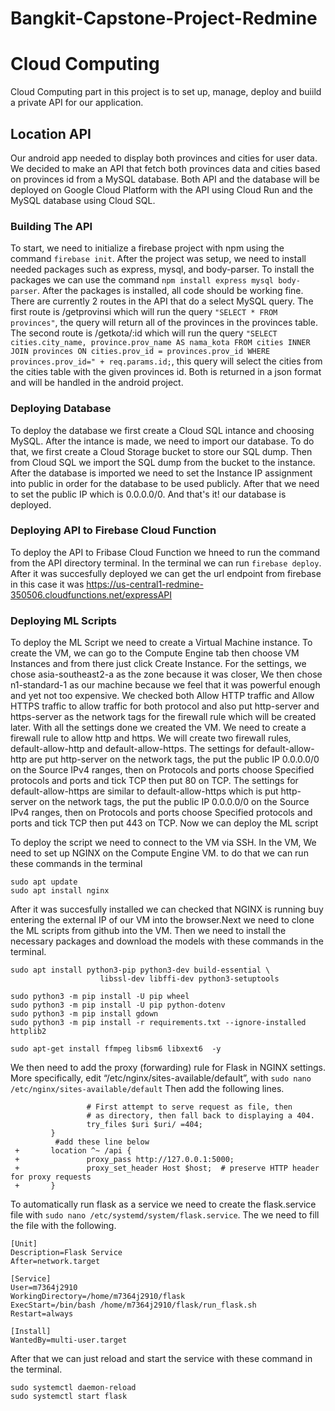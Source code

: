 # Bangkit-Capstone-Project-Redmine

# Cloud Computing

Cloud Computing part in this project is to set up, manage, deploy and buiild a private API for our application.

## Location API

Our android app needed to display both provinces and cities for user data. We decided to make an API that fetch both provinces data and cities based on provinces id from a MySQL database. Both API and the database will be deployed on Google Cloud Platform with the API using Cloud Run and the MySQL database using Cloud SQL.

### Building The API

To start, we need to initialize a firebase project with npm using the command ```firebase init```. After the project was setup, we need to install needed packages such as express, mysql, and body-parser. To install the packages we can use the command ```npm install express mysql body-parser```. After the packages is installed, all code should be working fine. There are currently 2 routes in the API that do a select MySQL query. The first route is /getprovinsi which will run the query ```"SELECT * FROM provinces"```, the query will return all of the provinces in the provinces table. The second route is /getkota/:id which will run the query ````"SELECT cities.city_name, province.prov_name AS nama_kota FROM cities INNER JOIN provinces ON cities.prov_id = provinces.prov_id WHERE provinces.prov_id=" + req.params.id;````, this query will select the cities from the cities table with the given provinces id. Both is returned in a json format and will be handled in the android project.

### Deploying Database

To deploy the database we first create a Cloud SQL intance and choosing MySQL. After the intance is made, we need to import our database. To do that, we first create a Cloud Storage bucket to store our SQL dump. Then from Cloud SQL we import the SQL dump from the bucket to the instance. After the database is imported we need to set the Instance IP assignment into public in order for the database to be used publicly. After that we need to set the public IP which is 0.0.0.0/0. And that's it! our database is deployed.

### Deploying API to Firebase Cloud Function

To deploy the API to Fribase Cloud Function we hneed to run the command from the API directory terminal. In the terminal we can run ```firebase deploy```. After it was succesfully deployed we can get the url endpoint from firebase in this case it was https://us-central1-redmine-350506.cloudfunctions.net/expressAPI

### Deploying ML Scripts

To deploy the ML Script we need to create a Virtual Machine instance. To create the VM, we can go to the Compute Engine tab then choose VM Instances and from there just click Create Instance. For the settings, we chose asia-southeast2-a as the zone because it was closer, We then chose n1-standard-1 as our machine because we feel that it was powerful enough and yet not too expensive. We checked both Allow HTTP traffic and Allow HTTPS traffic to allow traffic for both protocol and also put http-server and https-server as the network tags for the firewall rule which will be created later. With all the settings done we created the VM. We need to create a firewall rule to allow http and https. We will create two firewall rules, default-allow-http and default-allow-https. The settings for default-allow-http are put http-server on the network tags, the put the public IP 0.0.0.0/0 on the Source IPv4 ranges, then on Protocols and ports choose Specified protocols and ports and tick TCP then put 80 on TCP. The settings for default-allow-https are similar to default-allow-https which is  put http-server on the network tags, the put the public IP 0.0.0.0/0 on the Source IPv4 ranges, then on Protocols and ports choose Specified protocols and ports and tick TCP then put 443 on TCP. Now we can deploy the ML script

To deploy the script we need to connect to the VM via SSH. In the VM, We need to set up NGINX on the Compute Engine VM. to do that we can run these commands in the terminal
```
sudo apt update
sudo apt install nginx
```
After it was succesfully installed we can checked that NGINX is running buy entering the external IP of our VM into the browser.Next we need to clone the ML scripts from github into the VM. Then we need to install the necessary packages and download the models with these commands in the terminal.
```
sudo apt install python3-pip python3-dev build-essential \
                    libssl-dev libffi-dev python3-setuptools

sudo python3 -m pip install -U pip wheel
sudo python3 -m pip install -U pip python-dotenv
sudo python3 -m pip install gdown
sudo python3 -m pip install -r requirements.txt --ignore-installed httplib2

sudo apt-get install ffmpeg libsm6 libxext6  -y
```
We then need to add the proxy (forwarding) rule for Flask in NGINX settings. More specifically, edit “/etc/nginx/sites-available/default”, with ```sudo nano /etc/nginx/sites-available/default``` Then add the following lines.
```         location / {
                 # First attempt to serve request as file, then
                 # as directory, then fall back to displaying a 404.
                 try_files $uri $uri/ =404;
         }
          #add these line below
 +       location ^~ /api {
 +               proxy_pass http://127.0.0.1:5000;
 +               proxy_set_header Host $host;  # preserve HTTP header for proxy requests
 +       }
```
To automatically run flask as a service we need to create the flask.service file with ```sudo nano /etc/systemd/system/flask.service```. The we need to fill the file with the following.
``` 
[Unit]
Description=Flask Service
After=network.target

[Service]
User=m7364j2910
WorkingDirectory=/home/m7364j2910/flask
ExecStart=/bin/bash /home/m7364j2910/flask/run_flask.sh
Restart=always

[Install]
WantedBy=multi-user.target
```
After that we can just reload and start the service with these command in the terminal.
```
sudo systemctl daemon-reload
sudo systemctl start flask
 ```
